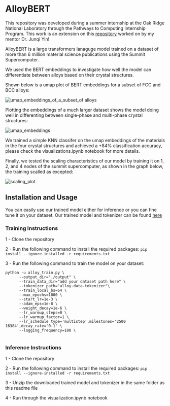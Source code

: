 # AlloyBERT

This repository was developed during a summer internship at the Oak Ridge National Laboratory through the Pathways to Computing Internship Program. This work is an extension on this [repository](https://github.com/peizong/alloy2vec) worked on by my mentor Dr. Junqi Yin! 

AlloyBERT is a large transformers lanaguge model trained on a dataset of more than 6 million material science publications using the Summit Supercomputer.

We used the BERT embeddings to investigate how well the model can differentiate between alloys based on their crystal structures.

Shown below is a umap plot of BERT embeddings for a subset of FCC and BCC alloys:

![umap_embeddings_of_a_subset_of alloys](https://user-images.githubusercontent.com/43448128/184356269-cc226535-c334-43cc-9427-9618698a5967.png)

Plotting the embeddings of a much larger dataset shows the model doing well in differenting between single-phase and multi-phase crystal structures:

![umap_embeddings](https://user-images.githubusercontent.com/43448128/184356980-20811037-4689-4b3d-a080-0a19ac9c4ddf.png)

We trained a simple KNN classifer on the umap embeddings of the materials in the four crystal structures and achieved a +84% classification accuracy, please check the visualizations.ipynb notebook for more details.

Finally, we tested the scaling characteristics of our model by training it on 1, 2, and 4 nodes of the summit supercomputer, as shown in the graph below, the training scalled as excepted:

![scaling_plot](https://user-images.githubusercontent.com/43448128/184357679-7f6ef97f-d22a-487a-ae10-43d4cb3d4ae2.png)


## Installation and Usage

You can easily use our trained model either for inference or you can fine tune it on your dataset. Our trained model and tokenizer can be found [here]()

### Training Instructions

1 - Clone the repository 

2 - Run the following command to install the required packages: ```pip install --ignore-installed -r requirements.txt```

3 - Run the following command to train the model on your dataset:

```
python -u alloy_train.py \
      --output_dir="./output" \
      --train_data_dir="add your dataset path here" \
      --tokenizer_path="alloy-data-tokenizer"\
      --train_local_bs=64 \
      --max_epochs=1000 \
      --start_lr=1e-3 \
      --adam_eps=1e-8 \
      --weight_decay=1e-6 \
      --lr_warmup_steps=0 \
      --lr_warmup_factor=1 \
      --lr_schedule type='multistep',milestones='2500 16384',decay_rate='0.1' \
      --logging_frequency=100 \
      
```

### Inference Instructions

1 - Clone the repository 

2 - Run the following command to install the required packages: ```pip install --ignore-installed -r requirements.txt```

3 - Unzip the downloaded trained model and tokenizer in the same folder as this readme file

4 - Run through the visualization.ipynb notebook

